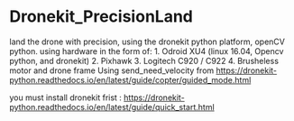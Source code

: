# Dronekit_PrecisionLand
land the drone with precision, using the dronekit python platform, openCV python. using hardware in the form of: 1. Odroid XU4 (linux 16.04, Opencv python, and dronekit) 2. Pixhawk 3. Logitech C920 / C922 4. Brusheless motor and drone frame
Using send_need_velocity from https://dronekit-python.readthedocs.io/en/latest/guide/copter/guided_mode.html

you must install dronekit frist : https://dronekit-python.readthedocs.io/en/latest/guide/quick_start.html
